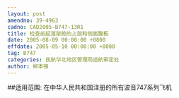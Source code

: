 ```yaml
---
layout: post
amendno: 39-4963
cadno: CAD2005-B747-13R1
title: 检查前起落架舱的上部和侧面腹板
date: 2005-08-09 00:00:00 +0800
effdate: 2005-05-10 00:00:00 +0800
tag: B747
categories: 民航华北地区管理局适航审定处
author: 柳本强
---
```


##适用范围:
在中华人民共和国注册的所有波音747系列飞机

